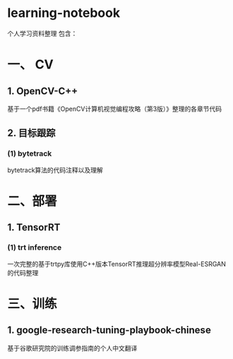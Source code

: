 # learning-notebook
个人学习资料整理
包含：
# 一、 CV
## 1. OpenCV-C++
基于一个pdf书籍《OpenCV计算机视觉编程攻略（第3版）》整理的各章节代码
## 2. 目标跟踪
### (1) bytetrack
bytetrack算法的代码注释以及理解
# 二、部署
## 1. TensorRT
### (1) trt inference
一次完整的基于trtpy库使用C++版本TensorRT推理超分辨率模型Real-ESRGAN的代码整理
# 三、训练
## 1. google-research-tuning-playbook-chinese
基于谷歌研究院的训练调参指南的个人中文翻译
